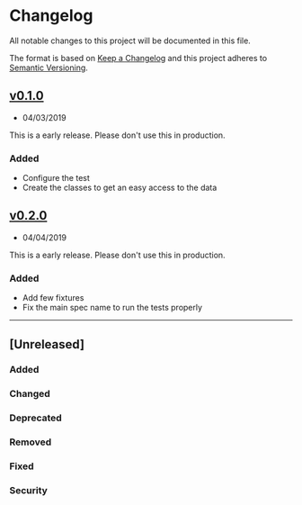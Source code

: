 # Changelog
All notable changes to this project will be documented in this file.

The format is based on [Keep a Changelog](http://keepachangelog.com/en/1.0.0/)
and this project adheres to [Semantic Versioning](http://semver.org/spec/v2.0.0.html).

## [v0.1.0](https://github.com/chussenot/gitlab-webhooks.cr/releases/tag/v0.1.0)
- 04/03/2019

This is a early release. Please don't use this in production.

### Added

* Configure the test
* Create the classes to get an easy access to the data

## [v0.2.0](https://github.com/chussenot/gitlab-webhooks.cr/releases/tag/v0.2.0)
- 04/04/2019

This is a early release. Please don't use this in production.

### Added

* Add few fixtures
* Fix the main spec name to run the tests properly

---

## [Unreleased]

### Added

### Changed

### Deprecated

### Removed

### Fixed

### Security

